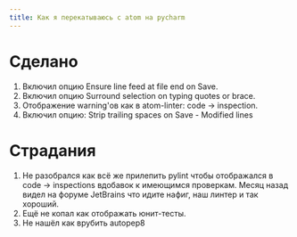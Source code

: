 ```yaml
---
title: Как я перекатываюсь с atom на pycharm
---
```


# Сделано

1. Включил опцию Ensure line feed at file end on Save. 
2. Включил опцию Surround selection on typing quotes or brace.
3. Отображение warning'ов как в atom-linter: code -> inspection.
4. Включил опцию: Strip trailing spaces on Save - Modified lines
# Страдания

1. Не разобрался как всё же прилепить pylint чтобы отображался в code -> inspections вдобавок к имеющимся проверкам. Месяц назад видел на форуме JetBrains что идите нафиг, наш линтер и так хороший.
2. Ещё не копал как отображать юнит-тесты.
3. Не нашёл как врубить autopep8
